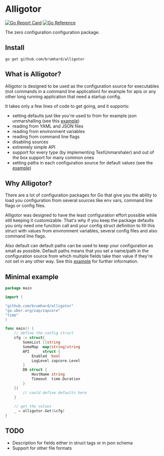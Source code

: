 # Alligotor

[![Go Report Card](https://goreportcard.com/badge/github.com/brumhard/alligotor)](https://goreportcard.com/report/github.com/brumhard/alligotor)
[![Go Reference](https://pkg.go.dev/badge/github.com/brumhard/alligotor.svg)](https://pkg.go.dev/github.com/brumhard/alligotor)


The zero configuration configuration package.

## Install

```shell script
go get github.com/brumhard/alligotor
```

## What is Alligotor?

Alligotor is designed to be used as the configuration source for executables (not commands in a command line application)
for example for apis or any other long running application that need a startup config.

It takes only a few lines of code to get going, and it supports:

- setting defaults just like you're used to from for example json unmarshalling (see this [example](example_defaults_test.go))
- reading from YAML and JSON files
- reading from environment variables
- reading from command line flags
- disabling sources
- extremely simple API
- support for every type (by implementing TextUnmarshaler) and out of the box support for many common ones
- setting paths in each configuration source for default values (see the [example](example_struct_tags_test.go))

## Why Alligotor?

There are a lot of configuration packages for Go that give you the ability to load you configuration from
several sources like env vars, command line flags or config files.

Alligotor was designed to have the least configuration effort possible while still keeping it customizable.
That's why if you keep the package defaults you only need one function call and your config struct definition
to fill this struct with values from environment variables, several config files and also command line flags.

Also default can default paths can be used to keep your configuration as small as possible.
Default paths means that you set a name/path in the configuration source from which multiple fields take their
value if they're not set in any other way.
See this [example](example_struct_tags_test.go) for further information. 

## Minimal example

```Go
package main

import (

"github.com/brumhard/alligotor"
"go.uber.org/zap/zapcore"
"time"
)

func main() {
    // define the config struct
    cfg := struct{
        SomeList []string
        SomeMap  map[string]string
        API      struct {
            Enabled  bool
            LogLevel zapcore.Level
        }
        DB struct {
            HostName string
            Timeout  time.Duration
        }
    }{
        // could define defaults here
    }
    
    // get the values
    _ = alligotor.Get(&cfg)
}
```

## TODO

- Description for fields either in struct tags or in json schema
- Support for other file formats